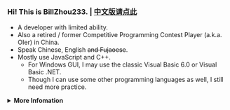 ### Hi! This is BillZhou233. | [中文版请点此](https://github.com/BillZhou233/BillZhou233/blob/default/README_zh.md)

- A developer with limited ability.
- Also a retired / former Competitive Programming Contest Player (a.k.a. OIer) in China.
- Speak Chinese, English ~~and Fujaoese~~.
- Mostly use JavaScript and C++.
  - For Windows GUI, I may use the classic Visual Basic 6.0 or Visual Basic .NET.
  - Though I can use some other programming languages as well, I still need more practice.

<details><summary><b>More Infomation</b></summary>

- Prefer to use [Visual Studio Code](https://code.visualstudio.com/) with WSL in Windows 11.
- Like playing Rhythm Games, and sometimes make custom charts ~~and abandon them halfways~~.
- Could be a little sensitive to text formatting standards such as spacing.
- May have to rely on others when writing in English most of the time ~~but mistakes are unavoidable~~.
- Ask me anything [here](https://github.com/BillZhou233/BillZhou233/issues).
  - I may be slow to respond, but I will go through every comment carefully EXCEPT some offensive contexts.
- BillZhou233 is the CUTEST!!1111

</details>

<!--
**BillZhou233/BillZhou233** is a ✨ _special_ ✨ repository because its `README.md` (this file) appears on your GitHub profile.

Here are some ideas to get you started:

- 🔭 I’m currently working on ...
- 🌱 I’m currently learning ...
- 👯 I’m looking to collaborate on ...
- 🤔 I’m looking for help with ...
- 💬 Ask me about ...
- 📫 How to reach me: ...
- 😄 Pronouns: ...
- ⚡ Fun fact: ...
-->
